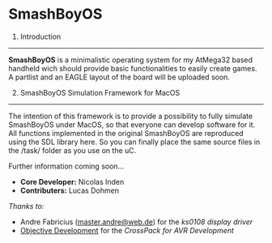 SmashBoyOS
==========

1. Introduction
---------------

**SmashBoyOS** is a minimalistic operating system for my AtMega32 based handheld wich should provide 
basic functionalities to easily create games. A partlist and an EAGLE layout of the board will be 
uploaded soon.

2. SmashBoyOS Simulation Framework for MacOS
--------------------------------------------

The intention of this framework is to provide a possibility to fully simulate SmashBoyOS 
under MacOS, so that everyone can develop software for it. All functions implemented in the 
original SmashBoyOS are reproduced using the SDL library here. So you can finally place the same 
source files in the /task/ folder as you use on the uC.

Further information coming soon...

* **Core Developer:** Nicolas Inden
* **Contributers:** Lucas Dohmen

*Thanks to:*

* Andre Fabricius (master.andre@web.de) for the *ks0108 display driver*
* [Objective Development](obdev.at) for the *CrossPack for AVR Development*